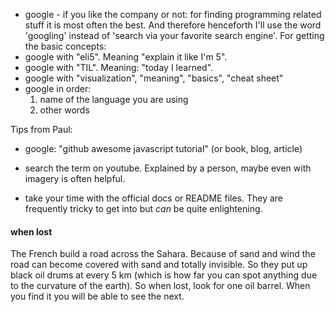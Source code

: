 

- google - if you like the company or not: for finding programming related stuff it is most often the best. And therefore henceforth I'll use the word 'googling' instead of 'search via your favorite search engine'.
For getting the basic concepts:
- google with "eli5". Meaning "explain it like I'm 5".
- google with "TIL". Meaning: "today I learned".
- google with "visualization", "meaning", "basics", "cheat sheet"
- google in order:
  1. name of the language you are using
  2. other words

Tips from Paul:
- google: "github awesome javascript tutorial" (or book, blog, article)
- search the term on youtube. Explained by a person, maybe even with imagery is often helpful.

- take your time with the official docs or README files. They are frequently tricky to get into but *can* be quite enlightening.

#### when lost
The French build a road across the Sahara. Because of sand and wind the road can become  covered with sand and totally invisible. So they put up black oil drums at every 5 km (which is how far you can spot anything due to the curvature of the earth). 
So when lost, look for one oil barrel. When you find it you will be able to see the next.